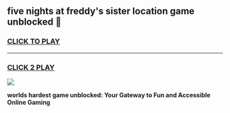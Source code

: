 
## five nights at freddy's sister location game unblocked 👋
<h3>
<a href="https://premium.freeplayer.one?title=five_nights_at_freddy's_sister_location_game_unblocked&ref=13F">CLICK TO PLAY</a></h3>
<hr>

<h3>
<a href="https://premium.freeplayer.one?title=five_nights_at_freddy's_sister_location_game_unblocked&ref=13F">CLICK 2 PLAY</a>
  
</h3>

<a href="https://premium.freeplayer.one?title=five_nights_at_freddy's_sister_location_game_unblocked&ref=12F/"><img src="https://clearcache.store/games.png"></a>


**worlds hardest game unblocked: Your Gateway to Fun and Accessible Online Gaming**
